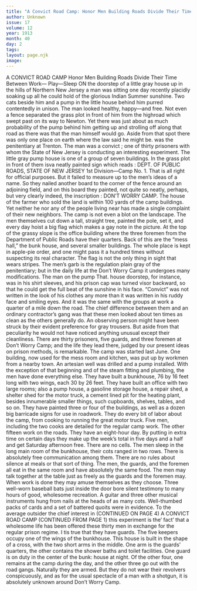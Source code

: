 ```yaml
---
title: "A Convict Road Camp: Honor Men Building Roads Divide Their Time Between Work— Play—Sleep "
author: Unknown
issue: 17
volume: 12
year: 1913
month: 40
day: 2
tags:
layout: page.njk
image:
---
```

A CONVICT ROAD CAMP    Honor Men Building Roads Divide Their Time Between Work— Play—Sleep    ON the doorstep of a little gray house up in the hills of Northern New Jersey a man was sitting one day recently placidly soaking up all he could hold of the glorious Indian Summer sunshine. Two cats beside him and a pump in the little house behind him purred contentedly in unison.    The man looked healthy, happy—and free. Not even a fence separated the grass plot in front of him from the highroad which swept past on its way to Newton. Yet there was just about as much probability of the pump behind him getting up and strolling off along that road as there was that the man himself would go.    Aside from that spot there was only one place on earth where the law said he might be. was the penitentiary at Trenton. The man was a convict ; one of thirty prisoners with whom the State of New Jersey is conducting an interesting experiment. The little gray pump house is one of a group of seven buildings. In the grass plot in front of them isva neatly painted sign which reads :    DEPT. OF PUBLIC ROADS,    STATE OF NEW JERSEY    1st Division—Camp No. 1.    That is all right for official purposes. But it failed to measure up to the men’s ideas of a name. So they nailed another board to the corner of the fence around an adjoining field, and on this board they painted, not quite so neatly, perhaps, but very clearly indeed, the inscription :    DON’T WORRY CAMP.    The house of the farmer who sold the land is within 100 yards of the camp buildings. Yet neither he nor any of the people living near has made a single complaint of their new neighbors. The camp is not even a blot on the landscape.    The men themselves cut down a tall, straight tree, painted the pole, set it, and every day hoist a big flag which makes a gay note in the picture. At the top of the grassy slope is the office building where the three foremen from the Department of Public Roads have their quarters. Back of this are the “mess hall,” the bunk house, and several smaller buildings. The whole place is kept in apple-pie order, and one might pass it a hundred times without suspecting its real character.    The flag is not the only thing in sight that wears stripes. The men’s garb is the regulation plain gray of the penitentiary; but in the daily life at the Don’t Worry Camp it undergoes many modifications. The man on the pump That. house doorstep, for instance, was in his shirt sleeves, and his prison cap was turned visor backward, so that he could get the full beat of the sunshine in his face.    “Convict” was not written in the look of his clothes any more than it was written in his ruddy face and smiling eyes. And it was the same with the groups at work a quarter of a mile down the road. The chief difference between them and an ordinary contractor’s gang was that these men looked about ten times as clean as the others generally do. An observing person might have been struck by their evident preference for gray trousers. But aside from that peculiarity he would not have noticed anything unusual except their cleanliness.    There are thirty prisoners, five guards, and three foremen at Don’t Worry Camp; and the life they lead there, judged by our present ideas on prison methods, is remarkable.    The camp was started last June. One building, now used for the mess room and kitchen, was put up by workmen from a nearby town. An artesian well was drilled and a pump installed. With the exception of that beginning and of the steam fitting and plumbing, the men have done everything else. They have built a bunkhouse, 76 by 16 feet long with two wings, each 30 by 26 feet. They have built an office with two large rooms; also a pump house, a gasoline storage house, a repair shed, a shelter shed for the motor truck, a cement lined pit for the heating plant, besides innumerable smaller things, such cupboards, shelves, tables, and so on.    They have painted three or four of the buildings, as well as a dozen big barricade signs for use in roadwork. They do every bit of labor about the camp, from cooking to running the great motor truck. Five men, including the two cooks are detailed for the regular camp work. The other fifteen work on the roads. They have an eight-hour day. By putting in extra time on certain days they make up the week’s total in five days and a half and get Saturday afternoon free.    There are no cells. The men sleep in the long main room of the bunkhouse, their cots ranged in two rows. There is absolutely free communication among them. There are no rules about silence at meals or that sort of thing. The men, the guards, and the foremen all eat in the same room and have absolutely the same food. The men may talk together at the table just as freely as the guards and the foremen may.    When work is done they may amuse themselves as they choose. Three well-worn baseball bats just inside the door bore silent testimony to many hours of good, wholesome recreation. A guitar and three other musical instruments hung from nails at the heads of as many cots. Well-thumbed packs of cards and a set of battered quoits were in evidence.    To the average outsider the chief interest in    (CONTINUED ON PAGE 4)       A CONVICT ROAD CAMP    (CONTINUED FROM PAGE 1)    this experiment is the’ fact’ that a wholesome life has been offered these thirty men in exchange for the regular prison regime. I tis true that they have guards. The five keepers occupy one of the wings of the bunkhouse. This house is built in the shape of a cross, with the two short arms in the middle. One arm is the guards’ quarters, the other contains the shower baths and toilet facilities. One guard is on duty in the center of the bunk: house at night. Of the other four, one remains at the camp during the day, and the other three go out with the road gangs. Naturally they are armed. But they do not wear their revolvers conspicuously, and as for the usual spectacle of a man with a shotgun, it is absolutely unknown around Don’t Worry Camp. 




